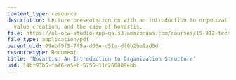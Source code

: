 ```yaml
---
content_type: resource
description: Lecture presentation on with an introduction to organization structure,
  value creation, and the case of Novartis.
file: https://ol-ocw-studio-app-qa.s3.amazonaws.com/courses/15-912-technology-strategy-fall-2008/14bf93b5fa46a5eb575511d260809ebb_lec_05.pdf
file_type: application/pdf
parent_uid: 09ebf9f5-7f5a-d06e-d51a-df0b2be9ad5d
resourcetype: Document
title: 'Novartis: An Introduction to Organization Structure'
uid: 14bf93b5-fa46-a5eb-5755-11d260809ebb
---
```


